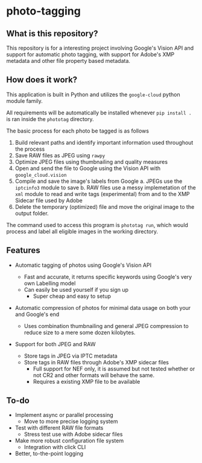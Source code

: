# photo-tagging

## What is this repository?

This repository is for a interesting project involving Google's Vision API and support for automatic photo tagging, with support for Adobe's XMP metadata and other file property based metadata.

## How does it work?

This application is built in Python and utilizes the `google-cloud` python module family.

All requirements will be automatically be installed whenever `pip install .` is ran inside the `phototag` directory.

The basic process for each photo be tagged is as follows    
1. Build relevant paths and identify important information used throughout the process
2. Save RAW files as JPEG using `rawpy`
3. Optimize JPEG files using thumbnailing and quality measures
4. Open and send the file to Google using the Vision API with `google_cloud.vision`
5. Compile and save the image's labels from Google
    a. JPEGs use the `iptcinfo3` module to save
    b. RAW files use a messy implemetation of the `xml` module to read and write tags (experimental) from and to the XMP Sidecar file used by Adobe
6. Delete the temporary (optimized) file and move the original image to the output folder.

The command used to access this program is `phototag run`, which would process and label all eligible images in the working directory.

## Features

* Automatic tagging of photos using Google's Vision API
    * Fast and accurate, it returns specific keywords using Google's very own Labelling model
    * Can easily be used yourself if you sign up
        * Super cheap and easy to setup

* Automatic compression of photos for minimal data usage on both your and Google's end
    * Uses combination thumbnailing and general JPEG compression to reduce size to a mere some dozen kilobytes.

* Support for both JPEG and RAW
    * Store tags in JPEG via IPTC metadata
    * Store tags in RAW files through Adobe's XMP sidecar files
        * Full support for NEF only, it is assumed but not tested whether or not CR2 and other formats will behave the same.
        * Requires a existing XMP file to be available

## To-do

* Implement async or parallel processing
    * Move to more precise logging system
* Test with different RAW file formats
    * Stress test use with Adobe sidecar files
* Make more robust configuration file system
    * Integration with click CLI
* Better, to-the-point logging
